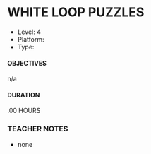 # WHITE LOOP PUZZLES
* Level: 4
* Platform: 
* Type: 

#### OBJECTIVES
n/a

#### DURATION
.00 HOURS

### TEACHER NOTES 

* none